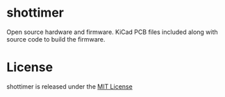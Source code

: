 shottimer
=========

Open source hardware and firmware.  KiCad PCB files included along with source code to build the firmware.

License
=====

shottimer is released under the [MIT License](LICENSE.md)
